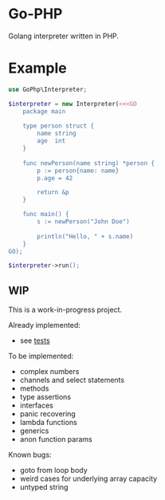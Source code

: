 # Go-PHP

Golang interpreter written in PHP.


# Example

```php
use GoPhp\Interpreter;

$interpreter = new Interpreter(<<<GO
    package main
    
    type person struct {
        name string
        age  int
    }
    
    func newPerson(name string) *person {
        p := person{name: name}
        p.age = 42

        return &p
    }

    func main() {
        s := newPerson("John Doe")
    
        println("Hello, " + s.name)
    }
GO);

$interpreter->run();
```

## WIP

This is a work-in-progress project.

Already implemented:

* see [tests](tests/Functional/files/)


To be implemented:

* complex numbers
* channels and select statements
* methods
* type assertions
* interfaces
* panic recovering
* lambda functions
* generics
* anon function params

Known bugs:
* goto from loop body
* weird cases for underlying array capacity 
* untyped string
